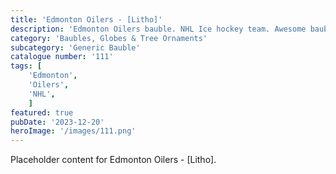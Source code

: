 ```yaml
---
title: 'Edmonton Oilers - [Litho]'
description: 'Edmonton Oilers bauble. NHL Ice hockey team. Awesome bauble which is used with our generic bauble housing. You can have this so it is a Oilers logo either side or a logo on one and litho window of a player on the other. 2 players available Mark Messier or Wayne Gretzky.'
category: 'Baubles, Globes & Tree Ornaments'
subcategory: 'Generic Bauble'
catalogue number: '111'
tags: [
    'Edmonton', 
    'Oilers',
    'NHL', 
    ]
featured: true
pubDate: '2023-12-20'
heroImage: '/images/111.png'
---
```


Placeholder content for Edmonton Oilers - [Litho].